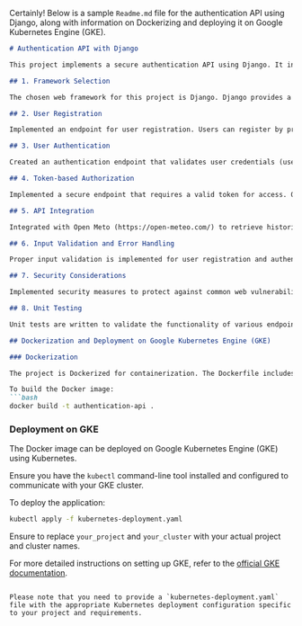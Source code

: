 Certainly! Below is a sample `Readme.md` file for the authentication API using Django, along with information on Dockerizing and deploying it on Google Kubernetes Engine (GKE).

```markdown
# Authentication API with Django

This project implements a secure authentication API using Django. It includes user registration, authentication, and token-based authorization. The API integrates with Open Meto to retrieve historic weather data.

## 1. Framework Selection

The chosen web framework for this project is Django. Django provides a robust and secure framework for building web applications, including built-in authentication features. It follows the "batteries-included" philosophy, making it suitable for rapid development and follows best practices for web security.

## 2. User Registration

Implemented an endpoint for user registration. Users can register by providing a unique username and a secure password. Passwords are securely hashed for enhanced security.

## 3. User Authentication

Created an authentication endpoint that validates user credentials (username and password) and returns a token upon successful authentication. The generated tokens have a specified expiration duration for security.

## 4. Token-based Authorization

Implemented a secure endpoint that requires a valid token for access. Only authenticated users with a valid token can access this endpoint.

## 5. API Integration

Integrated with Open Meto (https://open-meteo.com/) to retrieve historic weather data for enhanced functionality.

## 6. Input Validation and Error Handling

Proper input validation is implemented for user registration and authentication endpoints. Meaningful error messages are returned in case of validation failures or other errors, enhancing the user experience.

## 7. Security Considerations

Implemented security measures to protect against common web vulnerabilities such as SQL injection, CSRF, and ensured secure password storage through password hashing.

## 8. Unit Testing

Unit tests are written to validate the functionality of various endpoints, ensuring good test coverage and maintaining code reliability.

## Dockerization and Deployment on Google Kubernetes Engine (GKE)

### Dockerization

The project is Dockerized for containerization. The Dockerfile includes the necessary instructions to build a Docker image.

To build the Docker image:
```bash
docker build -t authentication-api .
```

### Deployment on GKE

The Docker image can be deployed on Google Kubernetes Engine (GKE) using Kubernetes.

Ensure you have the `kubectl` command-line tool installed and configured to communicate with your GKE cluster.

To deploy the application:
```bash
kubectl apply -f kubernetes-deployment.yaml
```

Ensure to replace `your_project` and `your_cluster` with your actual project and cluster names.

For more detailed instructions on setting up GKE, refer to the [official GKE documentation](https://cloud.google.com/kubernetes-engine/docs).

```

Please note that you need to provide a `kubernetes-deployment.yaml` file with the appropriate Kubernetes deployment configuration specific to your project and requirements.
